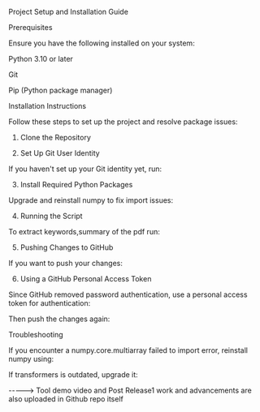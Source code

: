 Project Setup and Installation Guide

Prerequisites

Ensure you have the following installed on your system:

Python 3.10 or later

Git

Pip (Python package manager) 

Installation Instructions

Follow these steps to set up the project and resolve package issues:

1. Clone the Repository

2. Set Up Git User Identity

If you haven't set up your Git identity yet, run:

3. Install Required Python Packages

Upgrade and reinstall numpy to fix import issues:

4. Running the Script

To extract keywords,summary of the pdf run:

5. Pushing Changes to GitHub

If you want to push your changes:

6. Using a GitHub Personal Access Token

Since GitHub removed password authentication, use a personal access token for authentication:

Then push the changes again:

Troubleshooting

If you encounter a numpy.core.multiarray failed to import error, reinstall numpy using:

If transformers is outdated, upgrade it:

-----> Tool demo video and Post Release1 work and advancements are also uploaded in Github repo itself

